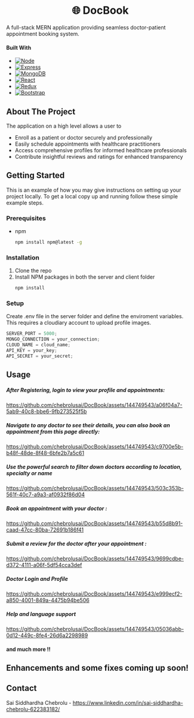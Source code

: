 <h1 align="center">
🌐 DocBook
</h1>

A full-stack MERN application providing seamless doctor-patient appointment booking system.

#### Built With

- [![Node][Node.js]][Node-url]
- [![Express][Express.js]][Express-url]
- [![MongoDB][Mongo]][Mongo-url]
- [![React][React.js]][React-url]
- [![Redux][Redux.js]][Redux-url]
- [![Bootstrap][Bootstrap.com]][Bootstrap-url]

<!-- ABOUT THE PROJECT -->

## About The Project

The application on a high level allows a user to

- Enroll as a patient or doctor securely and professionally
- Easily schedule appointments with healthcare practitioners
- Access comprehensive profiles for informed healthcare professionals
- Contribute insightful reviews and ratings for enhanced transparency

## Getting Started

This is an example of how you may give instructions on setting up your project locally.
To get a local copy up and running follow these simple example steps.

### Prerequisites

- npm
  ```sh
  npm install npm@latest -g
  ```

### Installation

1. Clone the repo
2. Install NPM packages in both the server and client folder
   ```sh
   npm install
   ```

### Setup

Create .env file in the server folder and define the enviroment variables. This requires a cloudiary account to upload profile images.

```js
SERVER_PORT = 5000;
MONGO_CONNECTION = your_connection;
CLOUD_NAME = cloud_name;
API_KEY = your_key;
API_SECRET = your_secret;
```

<!-- USAGE EXAMPLES -->

## Usage

##### After Registering, login to view your profile and appointments:

https://github.com/chebrolusai/DocBook/assets/144749543/a06f04a7-5ab9-40c8-bbe6-9fb273525f5b

##### Navigate to any doctor to see their details, you can also book an appointment from this page directly:

https://github.com/chebrolusai/DocBook/assets/144749543/c9700e5b-b48f-48de-8f48-6bfe2b7a5c61

##### Use the powerful search to filter down doctors according to location, specialty or name

https://github.com/chebrolusai/DocBook/assets/144749543/503c353b-561f-40c7-a9a3-af0932f86d04

##### Book an appointment with your doctor :

https://github.com/chebrolusai/DocBook/assets/144749543/b55d8b91-caad-47cc-80ba-72691b186f41

##### Submit a review for the doctor after your appointment :

https://github.com/chebrolusai/DocBook/assets/144749543/9699cdbe-d372-4111-a06f-5df54cca3def

##### Doctor Login and Profile

https://github.com/chebrolusai/DocBook/assets/144749543/e999ecf2-a850-4001-849a-4475b94be506

##### Help and language support

https://github.com/chebrolusai/DocBook/assets/144749543/05036abb-0d12-449c-8fe4-26d6a2298989

#### and much more !!

## Enhancements and some fixes coming up soon!

## Contact

Sai Siddhardha Chebrolu - https://www.linkedin.com/in/sai-siddhardha-chebrolu-622383182/

[React.js]: https://img.shields.io/badge/React-20232A?style=for-the-badge&logo=react&logoColor=61DAFB
[React-url]: https://reactjs.org/
[Bootstrap.com]: https://img.shields.io/badge/Bootstrap-563D7C?style=for-the-badge&logo=bootstrap&logoColor=white
[Bootstrap-url]: https://getbootstrap.com
[Node-url]: https://nodejs.org/en
[Node.js]: https://img.shields.io/badge/Node.js-43853D?style=for-the-badge&logo=node.js&logoColor=white
[Express.js]: https://img.shields.io/badge/Express.js-404D59?style=for-the-badge
[Express-url]: https://expressjs.com
[Redux.js]: https://img.shields.io/badge/Redux-593D88?style=for-the-badge&logo=redux&logoColor=white
[Redux-url]: https://redux.js.org
[Mongo]: https://img.shields.io/badge/MongoDB-4EA94B?style=for-the-badge&logo=mongodb&logoColor=white
[Mongo-url]: https://www.mongodb.com
